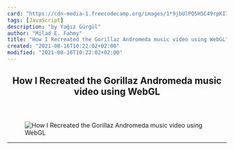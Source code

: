 ```yaml
---
card: "https://cdn-media-1.freecodecamp.org/images/1*9jbUlPQ5H5C49rpKI7NOhQ.png"
tags: [JavaScript]
description: "by Yağız Gürgül"
author: "Milad E. Fahmy"
title: "How I Recreated the Gorillaz Andromeda music video using WebGL"
created: "2021-08-16T10:22:02+02:00"
modified: "2021-08-16T10:22:02+02:00"
---
```

<div class="site-wrapper">
<main id="site-main" class="site-main outer">
<div class="inner">
<article class="post-full post tag-javascript tag-music tag-tech tag-design tag-web-development ">
<header class="post-full-header">
<h1 class="post-full-title">How I Recreated the Gorillaz Andromeda music video using WebGL</h1>
</header>
<figure class="post-full-image">
<picture>
<source media="(max-width: 700px)" sizes="1px" srcset="data:image/gif;base64,R0lGODlhAQABAIAAAAAAAP///yH5BAEAAAAALAAAAAABAAEAAAIBRAA7 1w">
<source media="(min-width: 701px)" sizes="(max-width: 800px) 400px,
(max-width: 1170px) 700px,
1400px" srcset="https://cdn-media-1.freecodecamp.org/images/1*9jbUlPQ5H5C49rpKI7NOhQ.png 300w,
https://cdn-media-1.freecodecamp.org/images/1*9jbUlPQ5H5C49rpKI7NOhQ.png 600w,
https://cdn-media-1.freecodecamp.org/images/1*9jbUlPQ5H5C49rpKI7NOhQ.png 1000w,
https://cdn-media-1.freecodecamp.org/images/1*9jbUlPQ5H5C49rpKI7NOhQ.png 2000w">
<img onerror="this.style.display='none'" src="https://cdn-media-1.freecodecamp.org/images/1*9jbUlPQ5H5C49rpKI7NOhQ.png" alt="How I Recreated the Gorillaz Andromeda music video using WebGL">
</picture>
</figure>
<section class="post-full-content">
<div class="post-content medium-migrated-article">
</div>
<hr>
</section>
</article>
</div>
</main>
</div>
<!-- Google Tag Manager (noscript) -->
<!-- End Google Tag Manager (noscript) -->
